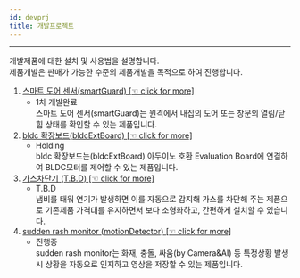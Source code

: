```yaml
---
id: devprj
title: 개발프로젝트
---
```

---

개발제품에 대한 설치 및 사용법을 설명합니다.  
제품개발은 판매가 가능한 수준의 제품개발을 목적으로 하여 진행합니다.

1. [스마트 도어 센서(smartGuard) [☜ click for more]](./devprj/ews2)
	* 1차 개발완료  
	스마트 도어 센서(smartGuard)는 원격에서 내집의 도어 또는 창문의 열림/닫힘 상태를 확인할 수 있는 제품입니다.
2. [bldc 확장보드(bldcExtBoard) [☜ click for more]](./devprj/bldc)
	* Holding  
	bldc 확장보드는(bldcExtBoard) 아두이노 호환 Evaluation Board에 연결하여 BLDC모터를 제어할 수 있는 제품입니다.
3. [가스차단기 (T.B.D) [☜ click for more]](./devprj)
	* T.B.D  
	냄비를 태워 연기가 발생하면 이를 자동으로 감지해 가스를 차단해 주는 제품으로 기존제품 가격대를 유지하면서 보다 소형화하고, 간편하게 설치할 수 있습니다.  
3. [sudden rash monitor (motionDetector) [☜ click for more]](./devprj)
	* 진행중  
	sudden rash monitor는 화재, 충돌, 싸움(by Camera&AI) 등 특정상황 발생 시 상황을 자동으로 인지하고 영상을 저장할 수 있는 제품입니다.  


